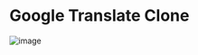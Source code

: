 # Google Translate Clone

![image](https://github.com/TathataHY/google-translate-clone/assets/86846618/d0288f9b-0898-45a5-8967-cbe7c5dc9347)
